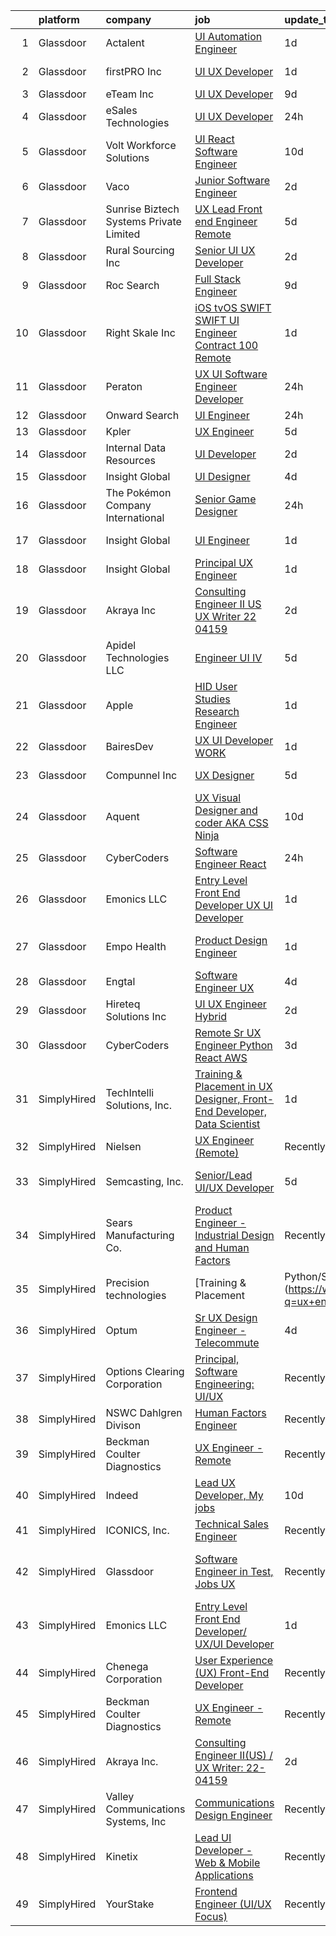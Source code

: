 

|    | platform    | company                                 | job                                                                                                                                                                                                                                                                                                                                                                                                                                                                                                                                                                                                                                                                                                                                                                                                                                                                                                                                                                                                                                                                                                                                                                                                                                                                                                                                                                                                                                                                                                                                                                     | update_time   | location                       |
|---:|:------------|:----------------------------------------|:------------------------------------------------------------------------------------------------------------------------------------------------------------------------------------------------------------------------------------------------------------------------------------------------------------------------------------------------------------------------------------------------------------------------------------------------------------------------------------------------------------------------------------------------------------------------------------------------------------------------------------------------------------------------------------------------------------------------------------------------------------------------------------------------------------------------------------------------------------------------------------------------------------------------------------------------------------------------------------------------------------------------------------------------------------------------------------------------------------------------------------------------------------------------------------------------------------------------------------------------------------------------------------------------------------------------------------------------------------------------------------------------------------------------------------------------------------------------------------------------------------------------------------------------------------------------|:--------------|:-------------------------------|
|  1 | Glassdoor   | Actalent                                | [UI Automation Engineer](https://www.glassdoor.com/partner/jobListing.htm?pos=117&ao=1110586&s=58&guid=000001820aebfcfab462cf65969fcd19&src=GD_JOB_AD&t=SR&vt=w&ea=1&cs=1_80ebb9f4&cb=1658040614502&jobListingId=1008008704151&cpc=1160948BCBA38B5B&jrtk=3-0-1g85envadklug801-1g85envatghp1800-c61400eb551d8cdf--6NYlbfkN0ChYVx_I3yfZ_JDY3EFoivtqvi_stwnZ_kRt8Dowt_l_d1ydueao4NE-oUleRJ4yhi2hlXaz38KOpX6Ttv8sUniqF9q8h-tV9LBw_Lmt0RpqH41D1e85TM51CU8QXaYdw_gj4O6zIsgaYURo0vLyj1ynvM16OVDzGF94E2-qqXfYZdx8r6ZubTQIdW5kL-Eg5eM3ysW4MBNQmyOj51sIIh8jOIIV0duehDQlr08Mi1ESgGSMIEIKUjdrGT58wimFVkn448kupInyr2XtaoOGKq8l2qRdrRV6dulOe6QoZZtjNIInzKmhV78Bk8jVgDwXZBhFpPxBq73VMAqZk1KpXVMYfDTHswLQblodzuilGzU9F6VBvx6KN1nzh6YV26nSilZ6hMmNJzgL-k_VdtSxDSpLYYht06I-kTjikSCoU4LfMl--BK1_BJkXc9qoQ-7V2k3kWdZiLl3hhm9Su5lSQL5E3JSxxLpZAwHG_vr35EFYvYD0gHkOfm6HG2adgwcny1_JNJfXD24fE9To9i-nnP8Va7oWfGvYv1etcB0qfsLOadweTfYtOhPeW1HBDONKM3Yee5xP5vfcXrrQLCHyiIIT1iwaexYuefPQd5MG8i1fL_YlOF3TBWuU3bFrlC640VNpKuHBvdN_SVdgMSqkvw_BUmANyA5HmbLEctDcDObKijCxBLrzFGA2WL4yTPkTQfHpi0D7Im8QRxTfZ0bFLtqTfarwzGiTKDwZaHJrnGrTWqs9llcdOthUgwxylFsrKOC5nqLcMe0t5ew6pBeVCgsfm9-KS8jx8gFjJASAXFb60Lwy2XTHloHm-iWOrCFI9lMnC2BhjGIO6I1oHCkwdHi0c0vpoPwlnoYw4dUzAXWunc3zhgdK3qcLQQVvYSQ8IxmATWedueUw64V2F2kz-fBPcR594kplITvzNU9bf8VN3WH3ZYLR4IRmZOG90hWEY6yDlQDhbERDpqv5Y-ZSMSxnlgXHN55fQY%3D)                                                                                                                                                                                                         | 1d            | Seattle, WA                    |
|  2 | Glassdoor   | firstPRO Inc                            | [UI UX Developer](https://www.glassdoor.com/partner/jobListing.htm?pos=116&ao=1110586&s=58&guid=000001820aebfcfab462cf65969fcd19&src=GD_JOB_AD&t=SR&vt=w&ea=1&cs=1_dca1ddb2&cb=1658040614502&jobListingId=1008007874023&cpc=F41FEAB56D215062&jrtk=3-0-1g85envadklug801-1g85envatghp1800-041e9c9f67e6d4d9--6NYlbfkN0CUiNPx3JJMftrniD84mdXKaxJ3iSjJgJAqzFniN-7X5qfIIbgtbL2t4OMTou7BWJc2_W6u7x70iWBmvlhf0yTeThENFyH91NCxFV1ewuILxY1bCfJxNXR_y3Jlhh63C_9a4KZfWWMm2vbvJGWAsFmz3IuMUD4sA5iKSiIQ_zzRbsD0ak1c_8ThwAD2VNuQAwhw4hs8yttTxW08N2n7UxjixmWFGUpizeBemhntNEwfcnQDhidJ6ToI-CIi-sBBwNP5TTsypHhOD_sw1sAl6FMxoFjsewN-n5U-e1b-OqORWIscP_RAhN05wl2k-UAYW6wgK3pJ255tdhXCCIrcjDFj0Y3U_HL6TkKUMXTkN5qKU0luwGyusjPqEkkcy5luJF_g_a0L7n4Ue7vlSJYLV146O2P2bwZ1DKvR0FL5h5iV0pqW24azKyWzdUmjxiYFaDh86ijtDeB4FFdwBD6vG9SpbEBaTg4_owlOTSmjlIdF7lnMBPEoJ-F4rgodzDEb_dLb4piiqDPG6A%3D%3D)                                                                                                                                                                                                                                                                                                                                                                                                                                                                                                                                                                                                                                                                                                  | 1d            | Wilmington, DE                 |
|  3 | Glassdoor   | eTeam Inc                               | [UI UX Developer](https://www.glassdoor.com/partner/jobListing.htm?pos=109&ao=1110586&s=58&guid=000001820aebfcfab462cf65969fcd19&src=GD_JOB_AD&t=SR&vt=w&ea=1&cs=1_5e7d156d&cb=1658040614501&jobListingId=1007990831213&cpc=2CAED5C921A5F994&jrtk=3-0-1g85envadklug801-1g85envatghp1800-abccbf8b028e553c--6NYlbfkN0BrebvuryEatuNHUHZCAQUz0OnV0ltSPb-mADEOcHGVot9rTrxxekT_0oFh76gfC5kb7UIL825lTyQVmSv5TknD4h-bEUcNPsU-7bHw8vqf2ccVdZGPmt9qeBzG3HwH10k5JmoRVnoLpwlJDw5qFg83yDwvQJw8qAv_ovZKm8YFfXew-VwrGs0LNfqHuPxbl25xr6cXIL8fLRQN1qrAlSBa9EFEYv0gjsKt5rrmfPcHgqRUOMuEY9cY7BVF9LeGCst-DJYDewue_gsuatj1CdPvSdRNCb5RqIg15X4gtRZvR1mDi2WR1ePkmz_C3pwRRbvaJb-VfYPTb4FPNE_gXDPYEto4hy6EO9SG59LvBVwzNzJwcjRJPfUQhuDUZo17JKAXglou-uKkKomZS2o2MLBJq512FySvHxWZ6QAKBJxpftCLBsjskfCbmdqTDlN2C1oMXH8UGK5kNp3sUtFlbs8i0WHiDSU6tPnk25L7Oz7nQmhjkW1KHTzidMtMSa-q6xQ%3D)                                                                                                                                                                                                                                                                                                                                                                                                                                                                                                                                                                                                                                                                                                                | 9d            | Houston, TX                    |
|  4 | Glassdoor   | eSales Technologies                     | [UI   UX Developer](https://www.glassdoor.com/partner/jobListing.htm?pos=127&ao=1136043&s=58&guid=000001820aebfcfab462cf65969fcd19&src=GD_JOB_AD&t=SR&vt=w&cs=1_670f112f&cb=1658040614503&jobListingId=1008010061784&jrtk=3-0-1g85envadklug801-1g85envatghp1800-28b2efc04de2d381-)                                                                                                                                                                                                                                                                                                                                                                                                                                                                                                                                                                                                                                                                                                                                                                                                                                                                                                                                                                                                                                                                                                                                                                                                                                                                                      | 24h           | West Babylon, NY               |
|  5 | Glassdoor   | Volt Workforce Solutions                | [UI React Software Engineer](https://www.glassdoor.com/partner/jobListing.htm?pos=125&ao=1110586&s=58&guid=000001820aebfcfab462cf65969fcd19&src=GD_JOB_AD&t=SR&vt=w&ea=1&cs=1_50bac6b1&cb=1658040614503&jobListingId=1007987605837&cpc=AC285F3A3ECA6BB0&jrtk=3-0-1g85envadklug801-1g85envatghp1800-99479118c1cdccd6--6NYlbfkN0Dw5YS5k2p9urruc14icYN1MKKvJIN3Kd2XbyQRMSdz9S30i5tCfy1Y-ZWHvwiYZbguMr2EpJ7Tizv-K_m5zo7XjkOB87e4QOwdh-lOsFLLU6vAiuxqAI69mLIqlEb7irRMb_0rHLV_AzBZoUJK586Iwj0l7jWLUarfHBIubV9dgV9p8RXQkGbCtWFryAwny4BOQKE-ZgV5MSdEQLCiGOQ5a7-xVOJ6PR4Scvr7yIyAHXvPE3iVHz0i_mLbtey-3U2r7Qunra_byjo38OVN1z0cj6SEs3AYwcUvzjvjxe4zZXdsAVdSpjgq_i9U2w6bz4HoIkv51OrZY6TMB9-zmoNi3nn7NqdnNjDsrlvOACKf4KdGmFbC20wUsdA-GtQcWR5wP-DSHS8TKXIM2GjoGIABzMlxJF1C58kfJti93OddKSW-MBpFsKUQQgYDO9mItWJsNAHukJ-BSau4NzVRGTZqK_E_SqHb08dd1xCIQQ5ohMsOUZoNafFizeoAbX1m50zF3DrJWnNuF9Zr_f0cglO_bzV-82CzOoxYT1gPKNzugXtFdU4PI0ym-JvIW2YG41s%3D)                                                                                                                                                                                                                                                                                                                                                                                                                                                                                                                                                                                                                                     | 10d           | Cedar Park, TX                 |
|  6 | Glassdoor   | Vaco                                    | [Junior Software Engineer](https://www.glassdoor.com/partner/jobListing.htm?pos=111&ao=1110586&s=58&guid=000001820aebfcfab462cf65969fcd19&src=GD_JOB_AD&t=SR&vt=w&ea=1&cs=1_0542d559&cb=1658040614501&jobListingId=1008005796186&cpc=FB7E4A1762AE5BEC&jrtk=3-0-1g85envadklug801-1g85envatghp1800-1d7761fffd18a491--6NYlbfkN0D_sybMACCpf9B-677oK5j6rPldVB6BlrVvFjO_o-GJZbzuF-qh4PxErFUqfUsv_6uIkhLvigtQkFVWXHQRpS0Pm4guphTJlGQhbVoWUJcjkiJ9mhHcCxscvc-9FbTJWJuRKnVCGri6IfLv-IyyNjQj2zlGIthvzxFtcnDbh_YGTpQPc1xlfoWc8dXb0sUvfLC_m57p8WvzNj1BHmb3ELWhmxybxhzRQLlRblp1fzU0Ummqllita84dr_t9-Yx9RewvriS53z7hULvnKb7ZX366DHFuIIRbHUG5Jzoa-yuwuZgdbHo9lnTpPVr5QtB7HAylwzWm_YjLFZMSOi5d-9-i4ZPJt57Ue4pbLP6MJ6FwShcgkWqA6IsMDfntDxjL9NYqLNMp9zP_TRZrR-M-OYDHIlmLDn4qJijHVf1uIwkhJ9CajKAJOU5pBqxKIHERvxL8ASF3AXl7Gh0XTrCLbA1gCoLYOZj7X4QqW8090y1Etso9-nGQSgIgYnwJYUgzzcj12tvzdEcR1bmURpkmt6HrqsAebRoBKn2k17MZVqH1Aw%3D%3D)                                                                                                                                                                                                                                                                                                                                                                                                                                                                                                                                                                                                                                                         | 2d            | Waukesha, WI                   |
|  7 | Glassdoor   | Sunrise Biztech Systems Private Limited | [UX Lead   Front end Engineer   Remote](https://www.glassdoor.com/partner/jobListing.htm?pos=105&ao=1110586&s=58&guid=000001820aebfcfab462cf65969fcd19&src=GD_JOB_AD&t=SR&vt=w&ea=1&cs=1_ee41712c&cb=1658040614500&jobListingId=1007997893302&cpc=9908D8D4413DBB8A&jrtk=3-0-1g85envadklug801-1g85envatghp1800-c5b56a3847f9c7d1--6NYlbfkN0CB5V9pKc9dSiWkDOidb3xEy-kN2PCpaZveSm6yQI6kq-7KBZtckO1rVmn7ljZ2wfJwjkj5EoXAVgOOFFJzqjT4UtvcJ69xPGNDUjeUQSIDgoaMtQlIHt4jvpJs9Ls7-y5lN5cvGOp6CFvU13-hf1HycExQs7_JkCVDm2hresv0aSPOUuHMH_fg9LCNDK56BuT-nUXQXAAfE-QTVCbx3tLRSGGFhTlGorGRS9Cfoah_XIizqtBngxOvVd5ac5ckVhLUpXJxRSKcr7n6CVke_2R59DmZnxFn2wWLdUBcgXpQdq3AF2hMYybB9td9NNbbU-SJder2ei_p297c6ZOXiXDeY7bPdkSxHndATkeTsaqfs6dCnV_YjxXNSOL_eyVabeTzSenRd2GyIRo7tUbr_dAdOeMQqaDrHDlm6nfG_LFuWuDT8OlQ7FgqskwTpcoUA8wpla_7930Dws0rl3RXAp5oZ4Wb4Kv8mO2-BO4knxr2eUXcnL-AGROAKwhxdbSjNG-66WFsgJKB3Q%3D%3D)                                                                                                                                                                                                                                                                                                                                                                                                                                                                                                                                                                                                                                                                            | 5d            | Remote                         |
|  8 | Glassdoor   | Rural Sourcing Inc                      | [Senior UI UX Developer](https://www.glassdoor.com/partner/jobListing.htm?pos=121&ao=1110586&s=58&guid=000001820aebfcfab462cf65969fcd19&src=GD_JOB_AD&t=SR&vt=w&ea=1&cs=1_81586386&cb=1658040614503&jobListingId=1008005588700&cpc=BAEB662971763A76&jrtk=3-0-1g85envadklug801-1g85envatghp1800-cf29bab234db56f3--6NYlbfkN0Dn2SSSVOxWm4exZemnt1thi5p3MgZ83XNP1leMMQrxhdpkarj04E5pLrVDW8XAs4VRDu8FmmVqHFNkp9AF8HmGNlr-9M1fK8nmJ8Kzm1aJtB7Q9ihK8o5nHsvFIHw4Zsnb2XRZL1BKZSBqw4ga283xK2G7SdTXoeENk-QfJHdQvekzUY_kFTSW9qI1p5NL671cUS0Vuu4bpGFnG04tiGETmXTvw8NxlR8embtcoLZjfggn5544GS8chjWHUXS6oIKH7pxTtP8OlF7q-xWwLcMgYOvteJTwYjRO9zAE7OlRO03poloU16QhWYpykcHN2h2C5FOTyPy95qWpx20XOEQJtpCexr3p7cRsw0MhstSVi7xT3rc6NoGaVP27eP9f2QlJxjCKch8UDQhP17OxQhebJ3zq5YIDXjoSOtMHFC8pSaroE14RxGiothYGhh41jkT8h0Kbng22CsbH9dIMuC5ZlKG_YVjHepaj9ZIakWYixRZMJMyXZQP2P7X7yfa1NNKKnnc50k3TGg%3D%3D)                                                                                                                                                                                                                                                                                                                                                                                                                                                                                                                                                                                                                                                                                           | 2d            | Remote                         |
|  9 | Glassdoor   | Roc Search                              | [Full Stack Engineer](https://www.glassdoor.com/partner/jobListing.htm?pos=126&ao=1110586&s=58&guid=000001820aebfcfab462cf65969fcd19&src=GD_JOB_AD&t=SR&vt=w&ea=1&cs=1_252422cd&cb=1658040614503&jobListingId=1007990751253&cpc=9908D8D4413DBB8A&jrtk=3-0-1g85envadklug801-1g85envatghp1800-821cb0c7cb72fab0--6NYlbfkN0CMHfdvImXyhvk82aHanYmk_omNMXOkHedsHncAw9pogZQ8McdVG3ZgtV6D129IFYhCB_RwixszgL4896YGSfTC3_cbGOqj5JHj1Pg_GIsDGjXFLclWgy-atJISMZomnZSCZbIu976RoxTNCzrgyVfiOLka5RecghcMN8vK12pPlSbx5RbPNCKrTfuX_LZ7gCeneOVnZRUbfhgG4XhOJ27C7CQtmUnmzBkQUhFyPs7qAg4-Mjt2ZYeW26FS5gowiKOy3avXcJXfoj9vWSTHx2uvzUfLZcaLEeXSYXvm9QcP6Ul02UoEC4jpJPVpqnjI64l2PxpYfUvVIqEs9wAQIZNtKGPNVDLlUDbQ9kr8N8GPuEh-Mje_vN_y7orS0vDTsqpW0eSrdX7kpSui7x3OQUKTDK-qhKjSmHb56WftLDlbEA4PmNjcYx1fdIlIWw9pmHtEJU4NlrQ1LgZVlIaql_7Utw09GgJHzUxIwSoV_4HvnsSvly6rkWgn9n0zcdZnPmQ%3D)                                                                                                                                                                                                                                                                                                                                                                                                                                                                                                                                                                                                                                                                                                            | 9d            | Remote                         |
| 10 | Glassdoor   | Right Skale Inc                         | [iOS tvOS SWIFT SWIFT UI Engineer   Contract   100  Remote](https://www.glassdoor.com/partner/jobListing.htm?pos=103&ao=1110586&s=58&guid=000001820aebfcfab462cf65969fcd19&src=GD_JOB_AD&t=SR&vt=w&ea=1&cs=1_b2892c47&cb=1658040614500&jobListingId=1008008186149&cpc=26740BCDE5E48596&jrtk=3-0-1g85envadklug801-1g85envatghp1800-15f2b85d43eb6f0c--6NYlbfkN0AhDXfiX3vQ98ddBiuH32LHxJRLDo5-J2BcIkvecy3A4CCcKA9sXUlj_PguIrToR3M0fPTPT8wuCR1z3EsqwlH9O9NPEUwC9f4katzXlxOMsuBuep4a_wgUC2M_AyJxUsMIZYXanUPFEd_HaO6GLO1GCsDQ9cWQrxHTmxaAt88D52zdE-cGunK7c23jQKtbhzanrQoMkCNlPxRNbTLjpux0mgv_BrxekgwEZScsshrpU7-DEgSxyUmQBClZnNJYWlu9GtpUvvoIb1-6rTUzFmtH4AQK00_1YDiGiKF0WNmz0IeJU0lv_FeBTFiiCbhTybwzlc2LAkADK_IQfaxwXwVu0BpRut-0-qdFR8amcouLXFeBOUZuTaGf6KNQ6Y5_khJBNpP0WoLFaGhofWWmQdYkCJePVFBE4Bh5NaVJcrUotyXn9TLMi1gh9YM4e824VknAc7q8iqvZRlRh_RZ1uA4drN9o3SvjcScowG56JTR01slVBIb3J-by_0WQSenImx8%3D)                                                                                                                                                                                                                                                                                                                                                                                                                                                                                                                                                                                                                                                                      | 1d            | Remote                         |
| 11 | Glassdoor   | Peraton                                 | [UX UI Software Engineer   Developer](https://www.glassdoor.com/partner/jobListing.htm?pos=101&ao=1110586&s=58&guid=000001820aebfcfab462cf65969fcd19&src=GD_JOB_AD&t=SR&vt=w&cs=1_5f025b3f&cb=1658040614499&jobListingId=1008009901762&cpc=21001CD36CB5FE0E&jrtk=3-0-1g85envadklug801-1g85envatghp1800-938329cd362e9760--6NYlbfkN0Cx7R8OmodZU4Ze4hnUhR0Myw3_voyDLMHXumN7ynSuTvZJ394letWvd6fX-ZR_lPZBT-OEYrJPjqIcctGeicDxo7SumHW8V860V0-4ugK-yreDQ4HJ3krbPipokjFxCKlrg1HhmKU6DaRSVBaG49fEwuWiA_OIvPlqK80vruCKqsjR44iyIcXt8jgirNVAs5kuMWEExCc6-nKmIHQcfAj19LGEcLEywlL6KwL4g9V9Xo51tpD6ZpW3BKgLhUo-E5k01X6xIm0-Hhz4WFR0XAiUXGLQhegAxWtgW1pIOkXF5W9cxlZ6U8LMLoaR5MQZZO5Fv3fSntOVDDt9NiUben8W033FeDWr4p3Gep7KMyR8VmkaVB39xR5XISaNcRPV4nqKaNRrazYAaekxlWySgVINYfB7Olj6fMinogc_LmSWCVxHp31fkug7Qh8RqkO3U1Lu9UeXcpOgUOYWULeynxv0K94c_UKjHTbxdSK42OswTyMZGnlezJzDmniS8uZViti0ECR4Zn1sNOOHjf4mQfhhXb-1_HcZLUn4XdKLlShjTyRZoyJKA02EV9un375OrlOUZsIiAXXt_SWJUXw8BksQZuBR3BVJYiPGVej26N7Z9b3diphLpsSLeVu0ZrZrxY3IvV5ZHHHobrJPn0hoKaMaDT_Mm-aNxWJDn0w9ISXiYE5LctmbgFJazFba-ImBDVpQ0jZjPcdXqitJ2npcaubuDa0eOOTThJJCKGnnz6uLXfk2iW-xwh5-wCg8s9Gm0x7-yGdTtMcOOxWbFkqxZeG43yocpwv0G4qVfFdZjpB1ZV-DIlKcFn3i5Qfd4guo2HasX8tEaqKTrZPXPsA4QtoQh-mX2gfVrO0sVsY7mpiYTCx7jwKYa5r0NjB_pJUl6L1i6Uvs6hR19JuD9q8-UJeZ5-z7Ojexu2yQgSFPRDqXehY4Y4vg1P3smI_SDGxt8MU1RJQLRvxy--LvCANaO1BD-HbZNIFO97iXb45Ar9cq9Ad3RctEOJCJHiNLc2VKojqbKtR8GynF-TBtoEZRK1JDIcTPuDenLRLDezq0Y74FH30YaCnpHzsnOO0dYISOQz2IcBcLKWNpfyfVQod5NvWxvJFPxpL_vP0AMZLUmPjJdZj8Nwo2viCkcZlPgFu6kLvwBd-fglMx4TUaWXxvx9yWmC3fi4ZOjrI%3D) | 24h           | Arlington, VA                  |
| 12 | Glassdoor   | Onward Search                           | [UI Engineer](https://www.glassdoor.com/partner/jobListing.htm?pos=112&ao=1110586&s=58&guid=000001820aebfcfab462cf65969fcd19&src=GD_JOB_AD&t=SR&vt=w&cs=1_d0bcc308&cb=1658040614501&jobListingId=1008009859114&cpc=A0637F14311B9419&jrtk=3-0-1g85envadklug801-1g85envatghp1800-f8c9ace52ce8b0af--6NYlbfkN0B7YoEZZ2QAGDyEGGmBPAUWSHc1Mt3sMCn9FehKcWA3w8FH2hNAUDUUAF3DNhQFSEj6esjWeII3PznKFg_0DcPZIKT9K9Sb3wnDWq7pmwLDEVAlPhqYUKMh3-bjtGMpHmtrq16VI1Pv0IsS8ypgn12yN9fUmO3J3n9LkPAMKgejF6s1_7eEyFe-FPeYC-frGPg0D-Oxxw4awG3S0zJCgZkpMYzxkcyorcM0UGWRkU82yfOjC9AOFytyrDaUNCa1WOIwHSjQ5fbFHhmQQAoyKKRmGyr2vH3jvVUnLxAc3a3vqwxOkFkZKS9S7WUzAnOsVeHilJZGr_pJ77fF7baYRjcvRIe1w91TaVCka37yPhf8Al9XBD24ur3GwTMgXKpZA4TEMINS-REXBzjdL5cJ1vOZCg0Lkjyrhe9qvf01guLGOQLB8cNmU6y5xID4bJ8bTZjD0ikx4hPIxFm35V5Vy90ujGcB1A7AIUjVHtA9NAhs0PM1esDjav3Zr0LAr8wiiNjTo8yg7gIJ_uTkDL2tBYXnBrrYfcGTAitqt4Uh0aMcGaqfWJZhKeCz25Il6rlj7kqn2z-KklVvXbhpFPjVLSsUcEWcYNhIWAcDp1xbSOeqZ3wSp4gFu5HX-KK9bzmjoUKkyPpF8Mmd_GP9UVX61Og86r0hbhxuNwOdj7gjtTVdrJawsX-jeJ9jhOA6vqbSZtvXSPaPhHlkPoTA4IjiZ7km1sgzSW9IQaMk-2Vo37UKff7sakUwKkgH5I1W-kJ3Lm8VFCcMcRqrmFOUeB3t9w4gM2H4XtiQYgeNvpfENd1uRtB6XJgb3AD0NP_XoJkNPULrNqIpl66bkSynY4ERfaRnxhNAvM-0gnBdoiovqtazqVp9J_LWceLAfVtTOEO0NpqreYM7L6sND5SyzZUlou0A7kmDUy2QS_BnmAAthZAb787puCVvlgM8l_TMbvsDQps68TVeygnkQ6LXpvqSbHwXMoj5l9WBQi6ipdbCf5BF0IUIfTZV7_Wn)                                                                                                                                                                                                       | 24h           | Novato, CA                     |
| 13 | Glassdoor   | Kpler                                   | [UX Engineer](https://www.glassdoor.com/partner/jobListing.htm?pos=129&ao=1136043&s=58&guid=000001820aebfcfab462cf65969fcd19&src=GD_JOB_AD&t=SR&vt=w&cs=1_4fd01d34&cb=1658040614503&jobListingId=1007997138501&jrtk=3-0-1g85envadklug801-1g85envatghp1800-23bfe8ff6ca6c969-)                                                                                                                                                                                                                                                                                                                                                                                                                                                                                                                                                                                                                                                                                                                                                                                                                                                                                                                                                                                                                                                                                                                                                                                                                                                                                            | 5d            | Remote                         |
| 14 | Glassdoor   | Internal Data Resources                 | [UI Developer](https://www.glassdoor.com/partner/jobListing.htm?pos=120&ao=1110586&s=58&guid=000001820aebfcfab462cf65969fcd19&src=GD_JOB_AD&t=SR&vt=w&ea=1&cs=1_c990e617&cb=1658040614502&jobListingId=1008005315785&cpc=FA84DF7EA1EC2398&jrtk=3-0-1g85envadklug801-1g85envatghp1800-cf38a75102d7b964--6NYlbfkN0D-IIHpRgNhhiguU_t6VlqfhfFf3-SclHiEW6RanCpGL0AEnsnTmiX299MBfDVxpfrRpxSuOlpFsXyHN7C1gv_4f4TxYluJYSpwQUYoOqW5WNMMDLcvsmavYGLbTlNR0X7LL-LA8fzHC8Int5jEZlV2sk0HMebQKE8MC0xTsPYhViUWdo1A5ZoR0-Kg4sunbfILzNjggDu8gy2L3Ep6qN0I58IR5puObui5WTOLKUPRPPG3jQWVR3VxPKHgJommXj8YyUEtUReFoVas6un_fzXeA46LXSeoioNJ5yjMSVU6X1tIoEgH2i31XApM8TX3IsVq2p4AThnCf7uSheG_KEOphNMO2mtlAxY7b3rNtFZi_R6H5v36j424dLiLURSnuY9HSsAPQfPyKQoVf3ejUmgAGSjULJqF6mRyB_3uK-hf6a_yYrkharJWG4lf1Vb9uDx2bvpb5aDOu2IUevpAFB43QUDW0YdWjZ19jMWieWXphKkKAmI5UH0ey27BFpFpVW5ScNarz63KQA%3D%3D)                                                                                                                                                                                                                                                                                                                                                                                                                                                                                                                                                                                                                                                                                                     | 2d            | Remote                         |
| 15 | Glassdoor   | Insight Global                          | [UI Designer](https://www.glassdoor.com/partner/jobListing.htm?pos=118&ao=1110586&s=58&guid=000001820aebfcfab462cf65969fcd19&src=GD_JOB_AD&t=SR&vt=w&cs=1_4b975ae7&cb=1658040614502&jobListingId=1008000759336&cpc=FD1C1DA32C38CFA7&jrtk=3-0-1g85envadklug801-1g85envatghp1800-95fb21977c6aee99--6NYlbfkN0BKkHZu3wF05EeDimN_p6sYpKCMArvwa95YdH7UpkaBCqc7l59ErwqcMGPwa_bsWfIiZcv771l-yx5OvX54cbH8G72ltdf8z0CnZk-8rCRP7l9ZA4R_yVAt66VEZnTCdKQKVhwCP-Q4Hpr0CBBeN7rDdIpBNEn8TG42vWBte-AEHwG5UWAVKb-jiKud3i_Eu8FC0YXMtN_L-Dgf67i59h3kR2GXCmacX4Y6oeiCSqGJQ6Q193pFtBHAgSv6A0WPw5_lon-JKjO6gjVD28IGTMOMkdesCK9B8MRz46JDGB4trzaSOu1-oQ52TAecgVZgpmf4NF78mQ2EjTPdIWnHCktis_kvgAbCqT5GYSilAbYbf1RHpvQebKKZkxC4Z36tS0JtJ2LjBzpAai7S6ml4DdaEyh0HyX0Kvs-sHmZTm12TODpTCcQJX3op4xhPg1LFzIW870pXsD9TanoHrqMS_tgIrrxyu6eQGIrCQnuC0Hw9xBn3vwSwhFww)                                                                                                                                                                                                                                                                                                                                                                                                                                                                                                                                                                                                                                                                                                                                       | 4d            | Newark, NJ                     |
| 16 | Glassdoor   | The Pokémon Company International       | [Senior Game Designer](https://www.glassdoor.com/partner/jobListing.htm?pos=106&ao=1110586&s=58&guid=000001820aebfcfab462cf65969fcd19&src=GD_JOB_AD&t=SR&vt=w&cs=1_982ee949&cb=1658040614500&jobListingId=1008009538876&cpc=84DBBAA61F05C438&jrtk=3-0-1g85envadklug801-1g85envatghp1800-dba235408610368a--6NYlbfkN0CsgUO0V2fSZxJANSxJiftVXeq1wpG4BxYFHzXoW0hPJoGCSwY55pO8f2Q6LE6ghw9tS8FbaH0NVkzaOmuvhSKTkl7b9mZ-AwI1GBKHBmQ0U7qRHYlzsKM_2m79UY1rxs5sd57ptOVZY7spprAPpEBmxeeDqpJttMS8DTwUf_jjeqMOifXGodSaPoZOx_A_w8nFeGdDQEQ5TIGMwqSLxT0T0s0hWc-RJCPHyd0e8s5Fs2keA39h7kulJ0MwXTz2g1PMTgmIk_0USbhoBwD7-8iZRQUTe4uk3Halbh0MicA_XiM8h0mTCZEI2y8ZRIXug3KX9AEVdIfe-M4cp8nUX_waXpNCt3mMX9FzE6arCHh6rJscO9JzOg2F-MXppROivzP_xZZ9NYMBD4MlLExDGnQl8Tq56leb-bsFsj0ThYeLhXeQlD2u3HLrl8OZaLBOAHacc50RUvGchQIQGRlnoJL4EsVs1vDCnu-MgPUjXUjog9z4i_cg7-SKD0jLXCEpQuD1elzXNFJ87zeV2oMGv8hG2olK6par-RF8JmJWIRegr5v-DddKLJ29AsCH_Ny75kkDASRrrDc8urJWfiBzFnynKb0NITIoLIpUIgT9_L54t9nKpclfmdjtx2j5OnJTIHn_UedRD8Lo5is6T6yM05T4b447KWOTXbbD2E5S9LbXXCDkmU2LSvrnUVguUZRustl-d5YyJEMen5uXO4wWRyaNzIv1F_9WOMK99mg6FgBslc505z9ZlLr1KQqW3a0YVWqx3I6NVo_hXc2NYTy4G0LIWImhuUf1LeZtm2wwEHcu1v0_EOwwwxXM0sZa--hzJ8XiFPYYugNlGHYopbbL25UmcYpXITf3Kn_HV1m0-PNStiwZXIfUnBOqWd2Fk_59Hvy9e3edAIhAaE__je_FeLWSooPHXM3-m0f3n5VqoLdZPQ%3D%3D)                                                                                                                                                                                                                                                                  | 24h           | Seattle, WA                    |
| 17 | Glassdoor   | Insight Global                          | [UI Engineer](https://www.glassdoor.com/partner/jobListing.htm?pos=113&ao=1110586&s=58&guid=000001820aebfcfab462cf65969fcd19&src=GD_JOB_AD&t=SR&vt=w&cs=1_44bf0deb&cb=1658040614501&jobListingId=1008007764111&cpc=C4A69CCDBB3B9599&jrtk=3-0-1g85envadklug801-1g85envatghp1800-efffad23cdd4c697--6NYlbfkN0BKkHZu3wF05EeDimN_p6sYpKCMArvwa95YdH7UpkaBCqc7l59Erwqcm87s8bKO7iv9rGGtpVwR3vDXtnQA1Phow661jfdibwuAyNS9PQ-Oypp7Gut69j7o5C1zBYmy_0xi3n8wajuGKgnON7fzGodfQhIPobz0htBFmEpgZt95suJueNGMvWAwt0YHVHq8pnB27QvnOs-SLo_viniW-aqDFYpFnh3BHZ_fcWFXmAJmf9U2yGWn_-stgUMFhYESObDb8d7L0w7oruAa2xHyPYH32jx9MKtVVfJcXnazRQIA4Wy7X-phnMnAkzMzSTYLRy6oA2-U03U-HyBk2Vt65P_r2IG-SKZnWyEqnRg83heRfDmLCcBw4SgaXSItw3kUlNEbSTeKoD88YeT5eVB-nZZXxwqqD4gxfKjJxkjE2Cly0U3B2IVPsNlN0DDkg2j4JII0xY0IPJNaRLv_UIi_R2Q6L87In00rfV9n08eelgHy5g%3D%3D)                                                                                                                                                                                                                                                                                                                                                                                                                                                                                                                                                                                                                                                                                                                                           | 1d            | Charlotte, NC                  |
| 18 | Glassdoor   | Insight Global                          | [Principal UX Engineer](https://www.glassdoor.com/partner/jobListing.htm?pos=114&ao=1110586&s=58&guid=000001820aebfcfab462cf65969fcd19&src=GD_JOB_AD&t=SR&vt=w&cs=1_b9459c4e&cb=1658040614501&jobListingId=1008007877357&cpc=654405A9B1E0A9F5&jrtk=3-0-1g85envadklug801-1g85envatghp1800-75de914e806d4eca--6NYlbfkN0BKkHZu3wF05EeDimN_p6sYpKCMArvwa95YdH7UpkaBCqc7l59Erwqco_sRwxDtL_uSEcwq10JnBAuNd-lWvV1GH0UYl9fdn2MDptZzcF1kqUIr4w57yi0ZH5UZ9xl1dIG0ykAUbKqrkqcni8Gp5Al0bsrfbiM7n6MKMaD1l6ewZzkLdDgm66fTrz9ycyDtQbvPghemEqhvDtHtURTbYRIzaBeUsTLC89dK1mn_Jt7mitsqjAm0YrgVQY5UwBJcachGKJYrfvJzcAwTXlrAfe6OONVeZU1z6_PqBUgSWOFKfnrOLpeyxbnz2UdpL_i_7e5YjLkNrsnUQhJYZUU3G0KSMJ42d-n8GPzEMYR4SDktpknZMEToWJBLQw0y8a8IeMahG0_FUQe-WZOnOiq0Eh6jkCyAna0sMgOkPQUYC2HvQ9SN1LElY3SyViIptXqFp0QokigXt03V9nPB_qgrhHuCRdeJcBVzuCsK_0U0G2CDAQ%3D%3D)                                                                                                                                                                                                                                                                                                                                                                                                                                                                                                                                                                                                                                                                                                                                 | 1d            | New York, NY                   |
| 19 | Glassdoor   | Akraya Inc                              | [Consulting Engineer II US    UX Writer  22 04159](https://www.glassdoor.com/partner/jobListing.htm?pos=130&ao=1136043&s=58&guid=000001820aebfcfab462cf65969fcd19&src=GD_JOB_AD&t=SR&vt=w&cs=1_ec3beb9e&cb=1658040614503&jobListingId=1008006171198&jrtk=3-0-1g85envadklug801-1g85envatghp1800-7f6d1c8549bbe496-)                                                                                                                                                                                                                                                                                                                                                                                                                                                                                                                                                                                                                                                                                                                                                                                                                                                                                                                                                                                                                                                                                                                                                                                                                                                       | 2d            | San Francisco, CA              |
| 20 | Glassdoor   | Apidel Technologies LLC                 | [Engineer  UI   IV](https://www.glassdoor.com/partner/jobListing.htm?pos=124&ao=1110586&s=58&guid=000001820aebfcfab462cf65969fcd19&src=GD_JOB_AD&t=SR&vt=w&ea=1&cs=1_a5fee9f5&cb=1658040614503&jobListingId=1007998149746&cpc=F41FEAB56D215062&jrtk=3-0-1g85envadklug801-1g85envatghp1800-48bab4056eff18dd--6NYlbfkN0C-xuqgdbktDILJoi_o42Ntwte-sxNwJl4lq25EOjgqY9QdTvxhiZuU73FoiVdnOk4UdS7OWs5-2M-BMso7JSCR9Jr_7Tza_AdFvzVNvRFfcDaq-zy1zLIoANyAHq9DhMIUQ4DYRE7PYX-12qQvRxqI2Ys07Lqnse3Xk-7z5mIKOygDrPRDBJyfRRZQ5SQyAN43DshfjiEE47IWyi75F8JFXmmq5kAV3NOuG-OnO9fDdru2QlbY7cvu9_zkeyj5REooR5rdiO3VCcU6rAq-sFd98RNa9VK_1_muGoDS8glUE8HlbLfa0s3wYyXmwFgG9E36BietrZFqOk7GYwWz-OZMFa_Fw7h68Y7FjYBrXVmGMgZ0unNM6O_ITcz3Q3cmzdbxGcHkxC76zIk_GNjLe7bPW_pyBNDXTRYcOWUQtuLi6rM-O8awFmo5EUt0fUXJvm0hEmDeAjov_dD85Bn58IvcDrNDMSNbs8072wcMysv0ed-1hFp81dfx5NUJhqqFuUo%3D)                                                                                                                                                                                                                                                                                                                                                                                                                                                                                                                                                                                                                                                                                                              | 5d            | Remote                         |
| 21 | Glassdoor   | Apple                                   | [HID User Studies Research Engineer](https://www.glassdoor.com/partner/jobListing.htm?pos=108&ao=1110586&s=58&guid=000001820aebfcfab462cf65969fcd19&src=GD_JOB_AD&t=SR&vt=w&cs=1_e5dde320&cb=1658040614500&jobListingId=1008009138557&cpc=8795CF9063CD573D&jrtk=3-0-1g85envadklug801-1g85envatghp1800-7ef44ff2aa5bb391--6NYlbfkN0BvKrLyj5gPmtZO9T8euul8TCxuuKNOtzRJOomxnwSEodTz2Bc-sPZlO_uSwsktAehxV4p4arXctTx3vMALHNPkRhRaKUFgFVIzDBVv0oBKNfugnCk0hvqSbqPlzdhAEVrrEd5lfUwwz-d9ZOQ8rme9FhY8Gt-e0I5eD4iFcHh2754_a-oHg38sq4owAf3IWb-UzVxkuQHDkJg31rXRxzLfEGAbQvtog1R0SerjpY7k0Fmy5QFREhdFIuc-hZlDr0OatDWaDseNcI6hTqD07ZECekShAk_ugX41h3S6P3VYtAJ4lPC_-OmNNtC-pPXBBNvRNshwBAWY8FlSRjmW759hE4pi9oYVIQIvTB7syRG3ZPSN-ftlBbZnJWuuuuad9D8Jn-T6s1InzeDV5L9TE9kgC27_1xRnArKK5AOyu9PPt76vpekDNfnwnAYJIA3hdHpUGtcsj_Fke4de5POHwkTDqT8lqmRXw4pO3NGLVZ6hAdbQ9StgVgqSayg77epJRueRNMK52ZX3Lzhf5no_aDffoZdYLMLzY3ORe7_-vufDSJgw-u5_yRoRMheZutQJoBJvwZRAxGHRoR8Syc2JjSqg_K1XJCtOo_PQ3D9RpQFtMmIAJQ-3sYJ0N0gr7M94GroMZCbDwti0ClHbiiGl-tFJfUYg5nH1m-cyBScppSvjHdKltdB2Yxnw9thV03M1SKFHPj08L4dLm_DT8smcUmim6ha_qF9Xo8E9gPhUuwLQZ_zY4JTbWgeJSry3jUI7r70SiKxaH2QMzjzo2vgSmxlLTg0bXNw3XiO9kExTTn8FD2BdODSsqxKKMIjGHDE5BWPegJ1b1uXU17bW2SlWKklr-VjMLsVLbVf_3qmwVHOEUGV4ANAY4Cr_I-L0Q_us8CHiIE3otSHbvv-FFSOT0ud1x0vLf6YpQDxKwWGr263t52i0u1Gd540fl87rexX1mlZpORujx0r-a7P8arakgCVa)                                                                                                                                                                                                                | 1d            | Cupertino, CA                  |
| 22 | Glassdoor   | BairesDev                               | [UX UI Developer WORK](https://www.glassdoor.com/partner/jobListing.htm?pos=102&ao=1110586&s=58&guid=000001820aebfcfab462cf65969fcd19&src=GD_JOB_AD&t=SR&vt=w&cs=1_09c82a13&cb=1658040614499&jobListingId=1008007951743&cpc=8795CF9063CD573D&jrtk=3-0-1g85envadklug801-1g85envatghp1800-a7408c9110abb71a--6NYlbfkN0BfEGkshao4EhrCCf7LYqKO8VNtf9vkQrewuI3DmTR_-FNjQOZq6FDCm1wcPTrdsPcyRfHPY9jFXTKlzJsx2V8-FD0vMYrm-VM3LxEGiOxrJpCPPgCsRGKr9VOtitFWVbECgSo4xiiJMV81vDkwTX30gdPAKgV9TEhK6z4Qks96QhsHMuNRO_Xh51fl6qcbLvQrybXm7h7_0juLnDierc_aoCTgtJn2lGJKzDeFycAV7Vy6q9yl3CtIeiKN7cDIyZgCO2YINeZ2UuKl6KJyzy9K-IwiemylCe5R7mlRQfdHWQE2j9wV3cT_wPpkl9tA-giTKT6vG96VAABNBAD9PkOmQBqUGHeO9e9nlkRJSK3S2vbUxbVqarqNv3b66ftWlvqV8uY9CLx3RG-OicgC9aIBNcmihselYwsNJCx4Mheu6nLp2YzHhLm3wMs2JybfirhNntAlBp796BKskQL4z2fRxV4yo3Zk9d8Q0eyiYEBjsE7e7pEmvZqDwHV3DFrnbqCTEGaAx0c9w9M_QQ-n2UBOvYGQ5tY4YQvFgTH_xsxdKx5KZ1vyVeiyrxT78iZ_iMRZ_nd-igVOCwv5qZpTgNm9)                                                                                                                                                                                                                                                                                                                                                                                                                                                                                                                                                                                                                              | 1d            | Los Angeles, CA                |
| 23 | Glassdoor   | Compunnel Inc                           | [UX Designer](https://www.glassdoor.com/partner/jobListing.htm?pos=104&ao=1110586&s=58&guid=000001820aebfcfab462cf65969fcd19&src=GD_JOB_AD&t=SR&vt=w&ea=1&cs=1_d2a4f0bc&cb=1658040614500&jobListingId=1007998176515&cpc=0AE43CF55DD5119E&jrtk=3-0-1g85envadklug801-1g85envatghp1800-d3c6018ed0f5b0dc--6NYlbfkN0DU7hgtDhmC-fI0i-N7DqaBmluWfFdS70gHoSazL13xmWvawYKyBf6hJfn4kHMMgqBwRULVmINqKD48hjSe6BSE3a5yJEzzo_Ie_gxKL3pPx3buOIcevZBy7jLdB-BVfTV7dtopA-F46UNoZAwoEz2auRuVlv2Cl0tAEOZhAIjJmLohBW_7Zx7oYFxvwrmBL7zUZimpRW_DUIDbSF5v8Ry_s-GBTjMb6Fpbvoedr-XlglIflHs3vqxvulRbViVioLbG2NAAUU0QIyW8RtI6R9x-Ba3Sd5LscR5-1agCZdBfbIlep-bPuYxxSMRZpPliEN9umpLs_DPN90uAUWavDtBechua2Ffypg8JE9lyWtyJMJuH5W3HT8vsu4eWp4YCqyshYZbH1zQitIVKrg0iY1M9GfkAvzOaQqgOiy67ICMmfRx2zR1G8EgOkZ1w41nSKNLBfs92ceccquYHG24qVzqIBqhyYOCuSbme_x30Du4NzNGXgosrsGGXy9vAzJ3emWM%3D)                                                                                                                                                                                                                                                                                                                                                                                                                                                                                                                                                                                                                                                                                                                    | 5d            | Westlake, TX                   |
| 24 | Glassdoor   | Aquent                                  | [UX   Visual Designer and coder  AKA CSS Ninja](https://www.glassdoor.com/partner/jobListing.htm?pos=123&ao=1110586&s=58&guid=000001820aebfcfab462cf65969fcd19&src=GD_JOB_AD&t=SR&vt=w&cs=1_b3915244&cb=1658040614502&jobListingId=1007987529237&cpc=FD1C1DA32C38CFA7&jrtk=3-0-1g85envadklug801-1g85envatghp1800-440651a2a3cb1da9--6NYlbfkN0DMrcEu7yrtATojKJA7cEzGQ3FdRGWLh0CZQInL4ECGI9gD0Wolx9R2EDT7B77c2cQ-Y2Gz8oRCPO0CCl1TGuslNxbeqq9O2DS8QO9iXtXMrdr-T7Yn1-_0TwhYlIDP1wihQKeNlUNfa9E5Gru5Ut_jF7JqJECQuj1A2RuuGQiZMte2bcvcLZtLaEHLHkss8h3b1oYLYpQ5QhMF48sUzOf1rr5NNLVQhRJV_4nFaHyLdTX2KKl6m2jElDZ-5M3AfnPvqbYCDzgvpxEzdX4R774Qq_8y-rQMBQ8gHtsTXr210q7lEnpBDLu6VvowuA5LqY_kwTUFdXjk_2MAOaanMjCaZ8IC07tqxdY4JFMR9sBC5LkSeiEFDtE_i9-TMdxn3Vl30iBraJ-LJJrVYOa2pBsOwgjk5o8LfVr-p7aMJ3qex8C7Nhignd4wb4EoaBH2WLDTMfwm4oLChg%3D%3D)                                                                                                                                                                                                                                                                                                                                                                                                                                                                                                                                                                                                                                                                                                                                         | 10d           | Remote                         |
| 25 | Glassdoor   | CyberCoders                             | [Software Engineer   React](https://www.glassdoor.com/partner/jobListing.htm?pos=115&ao=1110586&s=58&guid=000001820aebfcfab462cf65969fcd19&src=GD_JOB_AD&t=SR&vt=w&ea=1&cs=1_91be0bf8&cb=1658040614502&jobListingId=1008009980801&cpc=47CFDC01B3F81FAC&jrtk=3-0-1g85envadklug801-1g85envatghp1800-004ffec604a79bae--6NYlbfkN0CpFJQzrgRR8WqXWK1qKKEqALWJw739KlKqr2H-MSI4eoBlI4EFrmor2FYZMP3muM0K9Plf2oVC_7sFn9k1_q4dO29UPQ5jZ5VRvt_9TSa1RQI8zIUTHGM_Ayucy3huYoKwS7qTxnO6_onyDIeaRg9ThmsdhC9Z3uDb1XTnCLcJx_Ox1NrHx_GH5U-D7SVoo2XluNciJ52fnvW9SHyE-xWdgnI7NgLZ9X0Qp1QdCkuHlCGT5qGJm-fzh07sEYNDv5PktEuYEtptn3oey-hyQTFvsQdH2rGBP09V_8oTPa1n34HkjhmDEi0khUhOutZ9QHifCajetZQ_Dv32JoTze79BXR172vQ406NR5B0Cxxxul4qdosDSiXAuvYLGOVQL9g_A5rlFswGJxIYTetDH3dIqFb1z7cp4HxrH6oBLMbj52Mbu7stBlVppRU6SEqwQhUz1sQiZJHKSe8gDw4d6Z_DHfSMVz8akkZ1YynqGbG3ojgImWeBdYPvq5xF8xVqXu0UTC5DOzYN5wm3Rj0paX1FRHFbCIUOo_tLXhF1EwqvOBiUuqHM5rl8n_HKIO-OSP1OghfHex97Dkr_R-z_M1So3epy4gN0KF7F5muBDtjl8kAkNV36BlYYyzkT_Gv4Hk16QRf7gVKmS_gEXc3XQXmPq1PiDiEzkketD8xdOHpy9eZflHly2mo5lA0BnZM2UfVY-T_uCbzD9rpq3gMO7HTS-eOxX1wz-3wRyIP8axb5wqhXnadMuVze3vKaiL1xXg18CkvoWwxfF1bxmHcs7PreWdbZNfCFeNOEk1bzyq-jSGfZYEmbfODE01D1c5Bo4GiepsGgG59dDKaWb0gSzLPzwZzvwDFBSeE24Iyb0lvQNeYCvCr70mSRO5XkadIP82TP0RYq6cej05CrmZAb4IqqNlZvP73-sU7xKUx37EfC20Pc4tDA2LWunFDo5UnrwnAtsiqF_GOUtBqbrj7XXrAIq3EynruH-N0CpO3JYM65061lkpGn0iNFW)                                                                                                                                                                                    | 24h           | Los Angeles, CA                |
| 26 | Glassdoor   | Emonics LLC                             | [Entry Level Front End Developer  UX UI Developer](https://www.glassdoor.com/partner/jobListing.htm?pos=128&ao=1136043&s=58&guid=000001820aebfcfab462cf65969fcd19&src=GD_JOB_AD&t=SR&vt=w&ea=1&cs=1_b731e38b&cb=1658040614503&jobListingId=1008008679326&jrtk=3-0-1g85envadklug801-1g85envatghp1800-7b3eb45a98d57f64-)                                                                                                                                                                                                                                                                                                                                                                                                                                                                                                                                                                                                                                                                                                                                                                                                                                                                                                                                                                                                                                                                                                                                                                                                                                                  | 1d            | Remote                         |
| 27 | Glassdoor   | Empo Health                             | [Product Design Engineer](https://www.glassdoor.com/partner/jobListing.htm?pos=119&ao=1110586&s=58&guid=000001820aebfcfab462cf65969fcd19&src=GD_JOB_AD&t=SR&vt=w&cs=1_41a972be&cb=1658040614502&jobListingId=1008008476390&cpc=F5E96E35A1725171&jrtk=3-0-1g85envadklug801-1g85envatghp1800-08798ba5ccc4b3fb--6NYlbfkN0D0ff9e8Lfwlpl5zGbQmpn59AL71QmFd7VKOAnfyjZzp5sdngV8WPgYe0dov1m7Y2kyU6MFA17iLIS8mkz8_hEfGnxkvHn3XRpKqiEH45skHL4Dk0DXeI9HJy-9XrFfCBGxZh4LgWCipAE7TO3nh-nv0BmlB2tV-91B9PGkU7nS3PW_EdD3Z8GlCEd9Oj02BXhUYs83zOOKsrPS7AlyILnaDnEwGLIB_q1ETcb8xjblgtSMc4ieDmGjaGNfw3nqVen7umyz9Hu757QyKZ-vw_CIqL9sMQVZGFkpKb_4h1FjwJP873c_G8eq3S5wrcZAIcqBmUGVGaJJWTHNMw5LCw0wGOEIwFaYi6ocLlRWhxI2dUxqafPuLsGTxaLfLNc0Ku1NvNmaLWDZUZ5HnTWDjtN1B4-lVnC0N0GmtskAmGkTyitZXx1694TOz8wdl6-UYhwm3-zSeO0UwEdy2nhSCE7yoPcHrQFOYyU%3D)                                                                                                                                                                                                                                                                                                                                                                                                                                                                                                                                                                                                                                                                                                                                             | 1d            | South San Francisco, CA        |
| 28 | Glassdoor   | Engtal                                  | [Software Engineer   UX](https://www.glassdoor.com/partner/jobListing.htm?pos=107&ao=1110586&s=58&guid=000001820aebfcfab462cf65969fcd19&src=GD_JOB_AD&t=SR&vt=w&ea=1&cs=1_d24d77ff&cb=1658040614501&jobListingId=1008000310218&cpc=155EB9D5185558AF&jrtk=3-0-1g85envadklug801-1g85envatghp1800-03f854878e696ba3--6NYlbfkN0B7Z8t6fEMDh_BTkcJVPNJicKvZQEBTy5HSwyHa20ewqmyfWNXjNsfvmtdqiCQm-EwitvvGpJcSgGECeBoEnqNNeG1xAGamWloUOVsNTHOnRW-_yI0CESs8YkLfT55m8ZrPDU0rO5nHKJPO_q1kTdmvuNVKzZgf18dHQtn-A3uVxIgUvsUxtQuTUzkPDsBVGx1H3xzwbMTCK9LFOkQ6zQO_FfkU8O52RQnctHYrz1VSswcxpH5aWqOYuuWSlVraMy5uUq01tQTgSKMNr_qJba_NiQJNwZCeB_UsBdt9ZYrJ4ZfmRliBXxvO2eA7_TPnyYpRXrzisZuxAiqd5SZw03pQC4zk73t83RZilxgXtVTm6SPEvVHBesfkd-MiFSazGhBppBqCJrZcajy2Vsk18m_n0hrCQm4bufRpZZkHjUXiWADwVLPaQxMaXMly6rDl4v2OF9RhrnnhuNmsOY6yeIqiVSjXDRunYlv6xI7gyGqhJBGuNU_r5fEOqobx6Bw2_68qq_qRq1E__A%3D%3D)                                                                                                                                                                                                                                                                                                                                                                                                                                                                                                                                                                                                                                                                                           | 4d            | Englewood, CO                  |
| 29 | Glassdoor   | Hireteq Solutions Inc                   | [UI UX Engineer  Hybrid  ](https://www.glassdoor.com/partner/jobListing.htm?pos=110&ao=1110586&s=58&guid=000001820aebfcfab462cf65969fcd19&src=GD_JOB_AD&t=SR&vt=w&ea=1&cs=1_9d51580a&cb=1658040614501&jobListingId=1008005650516&cpc=AC285F3A3ECA6BB0&jrtk=3-0-1g85envadklug801-1g85envatghp1800-61d9173892bf12e6--6NYlbfkN0AU7GDtqz8iWgdBXcLWHEbqjX6U-2Fp-d62bXwSSh9pzfUHPVhKI9sxFIyG3A3K6bGQDAEUPHwSsCg_-_fARyKaWyUG0XE0qmZEMlhLjom6GZjhFYEpKdUu1WsEgLOOSiGbvQ4OS5wRyvx7RflRh5xyqhwRuJuvstB6D5zAGX1jRPmHL_rVRutYD421z4i0wdBq9wxONy4t_N4d-tycaGwudsB_w8LrTqxmOFAc4fAWz6oOcsF6XVWCzCC0LpvE0aI7dscnhSzlhC_jHE0QxNWhUcgzZKk1xeP4nBksAg2EODEG6fIQuuD4ve63PxhjEFasld09bfVUuSm3kA57lJgWnFTsjoNkOelHMApdDzzueuXCQC4twWMe9ruqVqWC8AQ9dj2VVlaEYzRSHD5EpXfqR6qeW9dfdd1WioR3BplBVTbopQa3yrtPo9jU24NvK6uOshIkPVd0ft6yf_2H4hyqUdcHzwLogwh9VeVD-eUzy8sYczmZbKtl-Vh1-e5N8N3Y2TrcSPuCEw%3D%3D)                                                                                                                                                                                                                                                                                                                                                                                                                                                                                                                                                                                                                                                                                         | 2d            | Remote                         |
| 30 | Glassdoor   | CyberCoders                             | [Remote  Sr  UX Engineer  Python  React  AWS](https://www.glassdoor.com/partner/jobListing.htm?pos=122&ao=1110586&s=58&guid=000001820aebfcfab462cf65969fcd19&src=GD_JOB_AD&t=SR&vt=w&ea=1&cs=1_f8868ba4&cb=1658040614503&jobListingId=1008003038669&cpc=47CFDC01B3F81FAC&jrtk=3-0-1g85envadklug801-1g85envatghp1800-377505de4b61fcab--6NYlbfkN0CpFJQzrgRR8WqXWK1qKKEqALWJw739KlKqr2H-MSI4eoBlI4EFrmor2FYZMP3muM0j5H2zccCLKhvwjxy7kuWDtp1O9tATwPbmNivVMKIlkdH5HoEpH3PgHqEWyH9h7MZ4ICQk8NOaZLBDuBDzk-FdnobspxnywzFbHmBOMzq6SgLrrDbRGOYI253u72raBY6coTRL3MVAp1s0DGDsrl4K2mVCB65A5eQW7Td80U-sbCHbUQM1LdniMTeC3w-UVM612ba5Az6ug44S4_FagtyD9uM4J5QuXovHVmeKSH5zVq0Bn5CVa_7Fqej0GMI5of1Piz9SkicJWDy-g-OINM15D4jOOQw-pOs3h7_XBApS7twnnEwi7mlspyo4_SMz-lGEIX9ggS0l0fhrYBJCbmKnLMJONUEAiDE3vUAD2uULQPXNTUyxSRb6XiKwQKeb49ERGVFVWsDttM0HQc_UHS18XXwsfXoxp5167gf9FJ9UWo8Fg_p8gd1AOJMrRA4lpMTSlRU-uMFEC6qANme0ayRk3ZmhQ33bwEY_RfP-Lji-Dm8ooZGACSqn8L2GmFtmqpb6_66ZhiRgl3RDE1Y3ybWxJeMXeGHjKoABL4lxg0EprsrKZC0hV4QGS30LdqPmysSHa4X1JORkk-zyYPkMN96MxZqcH4-2S4UhLgTP39FbFduQtY49f3jVsRyu19koy07Zig3Z9G9Z_6bCBmzpnTN4RO06qHvr8UAmpOMYi2jj9ixN1YQ2Hpr-Jkzn-DKcY9qr6V4I16xMfh05M-muA8gmvq54heh612H8Ps_P2UUXvenkWvL_7oooBIzpZJKmoGhjWBN18QseCzjntLOFVAZbw4uHMs8jNrOtYPoANOQ4mXan9x_g8MJb3can7isC2SUrBMdsDb3RiYW2zaoOsiuJw9BDi7MLaTQkCchjTheiL23Y8ZYr3eW2wOTvpBwurHLz16PsvXN6JthePNnvS5UQu_nCt_I7PhFuAUzsjAkQ6m9AyiH0VGyLwerWOwgVugk%3D)                                                                                                                                                    | 3d            | Denver, CO                     |
| 31 | SimplyHired | TechIntelli Solutions, Inc.             | [Training & Placement in UX Designer, Front-End Developer, Data Scientist](https://www.simplyhired.com/job/mvTjE11mbuT2Y-hcnLEGSY6nzIRw21CxP3XU-bG2io3TFsMSTjZ2oQ?q=ux+engineer)                                                                                                                                                                                                                                                                                                                                                                                                                                                                                                                                                                                                                                                                                                                                                                                                                                                                                                                                                                                                                                                                                                                                                                                                                                                                                                                                                                                        | 1d            | California City, CA            |
| 32 | SimplyHired | Nielsen                                 | [UX Engineer (Remote)](https://www.simplyhired.com/job/X41MQr8pOBjgpNOvrxjnQmhnt2SHGXB1UWEPVeS9kX6mPYKNgTnvpQ?q=ux+engineer)                                                                                                                                                                                                                                                                                                                                                                                                                                                                                                                                                                                                                                                                                                                                                                                                                                                                                                                                                                                                                                                                                                                                                                                                                                                                                                                                                                                                                                            | Recently      | United States                  |
| 33 | SimplyHired | Semcasting, Inc.                        | [Senior/Lead UI/UX Developer](https://www.simplyhired.com/job/aDytBYEw3sl8wP2zwgp7Na4wx6v5n9WrXtcwnH37gaCGJNrkb-Qh0Q?q=ux+engineer)                                                                                                                                                                                                                                                                                                                                                                                                                                                                                                                                                                                                                                                                                                                                                                                                                                                                                                                                                                                                                                                                                                                                                                                                                                                                                                                                                                                                                                     | 5d            | North Andover, MA              |
| 34 | SimplyHired | Sears Manufacturing Co.                 | [Product Engineer - Industrial Design and Human Factors](https://www.simplyhired.com/job/1DPiQhPgve3MtpYrm5NdFKJMi5gdh8NqkmCpOhoRFBljxFr2xbA2Tg?q=ux+engineer)                                                                                                                                                                                                                                                                                                                                                                                                                                                                                                                                                                                                                                                                                                                                                                                                                                                                                                                                                                                                                                                                                                                                                                                                                                                                                                                                                                                                          | Recently      | Davenport, IA                  |
| 35 | SimplyHired | Precision technologies                  | [Training & Placement | Python/SQL/UX Designer](https://www.simplyhired.com/job/E5hO6EpJxnrNDMsfKQiqrrL_zqkoHwcWBhxm9HZI6eRSOqz3X0DY7g?q=ux+engineer)                                                                                                                                                                                                                                                                                                                                                                                                                                                                                                                                                                                                                                                                                                                                                                                                                                                                                                                                                                                                                                                                                                                                                                                                                                                                                                                                                                                                                   | 4d            | Remote                         |
| 36 | SimplyHired | Optum                                   | [Sr UX Design Engineer - Telecommute](https://www.simplyhired.com/job/VewtIWqECmkVLUd9LedhvXsOH4Df6i7-PbcRo4d8G1XW6nujKESmLg?q=ux+engineer)                                                                                                                                                                                                                                                                                                                                                                                                                                                                                                                                                                                                                                                                                                                                                                                                                                                                                                                                                                                                                                                                                                                                                                                                                                                                                                                                                                                                                             | 4d            | Eden Prairie, MN               |
| 37 | SimplyHired | Options Clearing Corporation            | [Principal, Software Engineering: UI/UX](https://www.simplyhired.com/job/6WRicnwhKtM4ghmIX48eFW9WlVHt5doMp2wkEyAG3W4q6Pq7hAvRsA?q=ux+engineer)                                                                                                                                                                                                                                                                                                                                                                                                                                                                                                                                                                                                                                                                                                                                                                                                                                                                                                                                                                                                                                                                                                                                                                                                                                                                                                                                                                                                                          | Recently      | Chicago, IL                    |
| 38 | SimplyHired | NSWC Dahlgren Divison                   | [Human Factors Engineer](https://www.simplyhired.com/job/9msFop1FvvYpPh2-wDn1PHzrSiRCDz2ZWW32Z5OawFpDCt1WyJTlwA?q=ux+engineer)                                                                                                                                                                                                                                                                                                                                                                                                                                                                                                                                                                                                                                                                                                                                                                                                                                                                                                                                                                                                                                                                                                                                                                                                                                                                                                                                                                                                                                          | Recently      | Dahlgren, VA                   |
| 39 | SimplyHired | Beckman Coulter Diagnostics             | [UX Engineer - Remote](https://www.simplyhired.com/job/UGsybcOsyOXqMXIEeBA-voeKH6Vl1Icxl2d8aPsGjGFtbpS6sGORjg?q=ux+engineer)                                                                                                                                                                                                                                                                                                                                                                                                                                                                                                                                                                                                                                                                                                                                                                                                                                                                                                                                                                                                                                                                                                                                                                                                                                                                                                                                                                                                                                            | Recently      | Miami, FL                      |
| 40 | SimplyHired | Indeed                                  | [Lead UX Developer, My jobs](https://www.simplyhired.com/job/qL7QGs-DUTF4aw4cvHUVKTYa8yJuB5FV5edCwW0D7S6kHcGKI3fbcA?q=ux+engineer)                                                                                                                                                                                                                                                                                                                                                                                                                                                                                                                                                                                                                                                                                                                                                                                                                                                                                                                                                                                                                                                                                                                                                                                                                                                                                                                                                                                                                                      | 10d           | United States                  |
| 41 | SimplyHired | ICONICS, Inc.                           | [Technical Sales Engineer](https://www.simplyhired.com/job/BLGA6g71PmxK_tznA_TCmnundiwYAmilk7nypVzrPwOuQDQe9f3_jg?q=ux+engineer)                                                                                                                                                                                                                                                                                                                                                                                                                                                                                                                                                                                                                                                                                                                                                                                                                                                                                                                                                                                                                                                                                                                                                                                                                                                                                                                                                                                                                                        | Recently      | Foxborough, MA                 |
| 42 | SimplyHired | Glassdoor                               | [Software Engineer in Test, Jobs UX](https://www.simplyhired.com/job/y8GdbtkJXYhk24k0R6F41RZu8neHcO5m9q_LGQX7WiIhVjULpPKS1g?q=ux+engineer)                                                                                                                                                                                                                                                                                                                                                                                                                                                                                                                                                                                                                                                                                                                                                                                                                                                                                                                                                                                                                                                                                                                                                                                                                                                                                                                                                                                                                              | Recently      | San Francisco, CA +5 locations |
| 43 | SimplyHired | Emonics LLC                             | [Entry Level Front End Developer/ UX/UI Developer](https://www.simplyhired.com/job/guM53lbDuJjWje2h4vfjW2s9CdHXZ-7cHcxP06E0IMYaa8Sk7zztmg?q=ux+engineer)                                                                                                                                                                                                                                                                                                                                                                                                                                                                                                                                                                                                                                                                                                                                                                                                                                                                                                                                                                                                                                                                                                                                                                                                                                                                                                                                                                                                                | 1d            | Remote                         |
| 44 | SimplyHired | Chenega Corporation                     | [User Experience (UX) Front-End Developer](https://www.simplyhired.com/job/3n-IsXEt1Ddi3x2oK8nCIOTF5TVpFeGds1hTSpETaxIqeHXAnGq6aA?q=ux+engineer)                                                                                                                                                                                                                                                                                                                                                                                                                                                                                                                                                                                                                                                                                                                                                                                                                                                                                                                                                                                                                                                                                                                                                                                                                                                                                                                                                                                                                        | Recently      | St. Louis, MO                  |
| 45 | SimplyHired | Beckman Coulter Diagnostics             | [UX Engineer - Remote](https://www.simplyhired.com/job/QZ7BPsTNq8utCh9qSpCGN0faP3m7ZhRiX5ICYgQV3MSvVGsYmpB9bQ?q=ux+engineer)                                                                                                                                                                                                                                                                                                                                                                                                                                                                                                                                                                                                                                                                                                                                                                                                                                                                                                                                                                                                                                                                                                                                                                                                                                                                                                                                                                                                                                            | Recently      | Miami, FL                      |
| 46 | SimplyHired | Akraya Inc.                             | [Consulting Engineer II(US) / UX Writer: 22-04159](https://www.simplyhired.com/job/vTnxfbH5lO7nNF4BNjmAA1bg8PasL7Iu57WXC4czm7rDb9AvIXfDyA?q=ux+engineer)                                                                                                                                                                                                                                                                                                                                                                                                                                                                                                                                                                                                                                                                                                                                                                                                                                                                                                                                                                                                                                                                                                                                                                                                                                                                                                                                                                                                                | 2d            | San Francisco, CA              |
| 47 | SimplyHired | Valley Communications Systems, Inc      | [Communications Design Engineer](https://www.simplyhired.com/job/AUo7E07w2klkxUe_MpJEXKAe3q6D53g2ij9loL_ldPaRLYQDHOrlRg?q=ux+engineer)                                                                                                                                                                                                                                                                                                                                                                                                                                                                                                                                                                                                                                                                                                                                                                                                                                                                                                                                                                                                                                                                                                                                                                                                                                                                                                                                                                                                                                  | Recently      | Chicopee, MA                   |
| 48 | SimplyHired | Kinetix                                 | [Lead UI Developer - Web & Mobile Applications](https://www.simplyhired.com/job/SaFtvgPqbMyJ-blOBOQWksFrfR_IycnRSfg7_Njp0odUQzAiUpkfKA?q=ux+engineer)                                                                                                                                                                                                                                                                                                                                                                                                                                                                                                                                                                                                                                                                                                                                                                                                                                                                                                                                                                                                                                                                                                                                                                                                                                                                                                                                                                                                                   | Recently      | Atlanta, GA                    |
| 49 | SimplyHired | YourStake                               | [Frontend Engineer (UI/UX Focus)](https://www.simplyhired.com/job/7o5wFjcJLjexIyohvLJibZPVdB7ioIT0oO1DrEjbV0KZPcrfpP69OA?q=ux+engineer)                                                                                                                                                                                                                                                                                                                                                                                                                                                                                                                                                                                                                                                                                                                                                                                                                                                                                                                                                                                                                                                                                                                                                                                                                                                                                                                                                                                                                                 | Recently      | Remote                         |